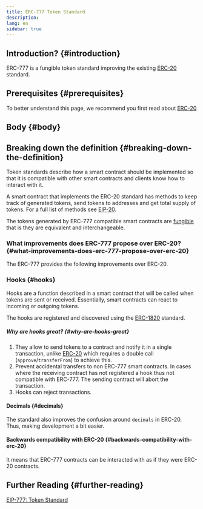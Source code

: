 ```yaml
---
title: ERC-777 Token Standard
description:
lang: en
sidebar: true
---
```


## Introduction? {#introduction}

ERC-777 is a fungible token standard improving the existing [ERC-20](/developers/docs/standards/tokens/erc-20/) standard.

## Prerequisites {#prerequisites}

To better understand this page, we recommend you first read about [ERC-20](/developers/docs/standards/tokens/erc-20/)

## Body {#body}

## Breaking down the definition {#breaking-down-the-definition}

Token standards describe how a smart contract should be implemented so that it is compatible with other smart contracts and clients know how to interact with it.

A smart contract that implements the ERC-20 standard has methods to keep track of generated tokens, send tokens to addresses and get total supply of tokens. For a full list of methods see [EIP-20](https://eips.ethereum.org/EIPS/eip-20).

The tokens generated by ERC-777 compatible smart contracts are [fungible](https://en.wikipedia.org/wiki/Fungibility) that is they are equivalent and interchangeable.

### What improvements does ERC-777 propose over ERC-20? {#what-improvements-does-erc-777-propose-over-erc-20}

The ERC-777 provides the following improvements over ERC-20.

### Hooks {#hooks}

Hooks are a function described in a smart contract that will be called when tokens are sent or received. Essentially, smart contracts can react to incoming or outgoing tokens.

The hooks are registered and discovered using the [ERC-1820](https://eips.ethereum.org/EIPS/eip-1820) standard.

##### Why are hooks great? {#why-are-hooks-great}

1. They allow to send tokens to a contract and notify it in a single transaction, unlike [ERC-20](https://eips.ethereum.org/EIPS/eip-20) which requires a double call (`approve`/`transferFrom`) to achieve this.
2. Prevent accidental transfers to non ERC-777 smart contracts. In cases where the receiving contract has not registered a hook thus not compatible with ERC-777. The sending contract will abort the transaction.
3. Hooks can reject transactions.

#### Decimals {#decimals}

The standard also improves the confusion around `decimals` in ERC-20. Thus, making development a bit easier.

#### Backwards compatibility with ERC-20 {#backwards-compatibility-with-erc-20}

It means that ERC-777 contracts can be interacted with as if they were ERC-20 contracts.

## Further Reading {#further-reading}

[EIP-777: Token Standard](https://eips.ethereum.org/EIPS/eip-777)
